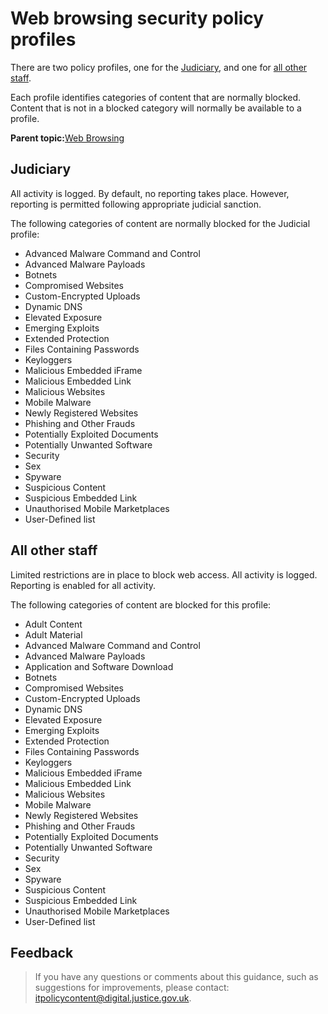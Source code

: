 # Web browsing security policy profiles

There are two policy profiles, one for the [Judiciary](#judiciary), and one for [all other staff](#all-other-staff).

Each profile identifies categories of content that are normally blocked. Content that is not in a blocked category will normally be available to a profile.

**Parent topic:**[Web Browsing](web-browsing.md)

## Judiciary

All activity is logged. By default, no reporting takes place. However, reporting is permitted following appropriate judicial sanction.

The following categories of content are normally blocked for the Judicial profile:

-   Advanced Malware Command and Control
-   Advanced Malware Payloads
-   Botnets
-   Compromised Websites
-   Custom-Encrypted Uploads
-   Dynamic DNS
-   Elevated Exposure
-   Emerging Exploits
-   Extended Protection
-   Files Containing Passwords
-   Keyloggers
-   Malicious Embedded iFrame
-   Malicious Embedded Link
-   Malicious Websites
-   Mobile Malware
-   Newly Registered Websites
-   Phishing and Other Frauds
-   Potentially Exploited Documents
-   Potentially Unwanted Software
-   Security
-   Sex
-   Spyware
-   Suspicious Content
-   Suspicious Embedded Link
-   Unauthorised Mobile Marketplaces
-   User-Defined list

## All other staff

Limited restrictions are in place to block web access. All activity is logged. Reporting is enabled for all activity.

The following categories of content are blocked for this profile:

-   Adult Content
-   Adult Material
-   Advanced Malware Command and Control
-   Advanced Malware Payloads
-   Application and Software Download
-   Botnets
-   Compromised Websites
-   Custom-Encrypted Uploads
-   Dynamic DNS
-   Elevated Exposure
-   Emerging Exploits
-   Extended Protection
-   Files Containing Passwords
-   Keyloggers
-   Malicious Embedded iFrame
-   Malicious Embedded Link
-   Malicious Websites
-   Mobile Malware
-   Newly Registered Websites
-   Phishing and Other Frauds
-   Potentially Exploited Documents
-   Potentially Unwanted Software
-   Security
-   Sex
-   Spyware
-   Suspicious Content
-   Suspicious Embedded Link
-   Unauthorised Mobile Marketplaces
-   User-Defined list

## Feedback

> If you have any questions or comments about this guidance, such as suggestions for improvements, please contact: [itpolicycontent@digital.justice.gov.uk](mailto:itpolicycontent@digital.justice.gov.uk).

